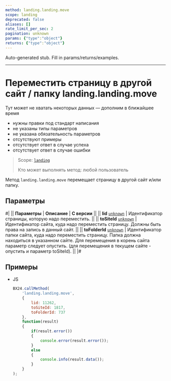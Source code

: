 ```yaml
---
method: landing.landing.move
scope: landing
deprecated: false
aliases: []
rate_limit_per_sec: 2
pagination: unknown
params: {"type":"object"}
returns: {"type":"object"}
---
```


Auto-generated stub. Fill in params/returns/examples.

---

# Переместить страницу в другой сайт / папку landing.landing.move



Тут может не хватать некоторых данных — дополним в ближайшее время







- нужны правки под стандарт написания
- не указаны типы параметров
- не указана обязательность параметров
- отсутствуют примеры
- отсутствует ответ в случае успеха
- отсутствует ответ в случае ошибки





> Scope: [`landing`](../../../scopes/permissions.md)
>
> Кто может выполнять метод: любой пользователь

Метод `landing.landing.move` перемещает страницу в другой сайт и/или папку.

## Параметры

#|
|| **Параметры** | **Описание** | **С версии** ||
|| **lid**
[`unknown`](../../../data-types.md) | Идентификатор страницы, которую надо переместить. ||
|| **toSiteId**
[`unknown`](../../../data-types.md) | Идентификатор сайта, куда надо переместить страницу. Должны быть права на запись в данный сайт. ||
|| **toFolderId**
[`unknown`](../../../data-types.md) | Идентификатор папки сайта, куда надо переместить страницу. Папка должна находиться в указанном сайте. Для перемещения в корень сайта параметр следует опустить. (для перемещения в текущем сайте - опустить и параметр toSiteId). ||
|#

## Примеры



- JS

    ```js
    BX24.callMethod(
        'landing.landing.move',
        {
            lid: 11262,
            toSiteId: 1817,
            toFolderId: 737
        },
        function(result)
        {
            if(result.error())
            {
                console.error(result.error());
            }
            else
            {
                console.info(result.data());
            }
        }
    );
    ```




